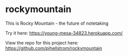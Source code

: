 # rockymountain

This is Rocky Mountain - the future of notetaking


Try it here: 
https://young-mesa-34823.herokuapp.com/

View the repo for this project here:
https://github.com/pjhellstrom/rockymountain